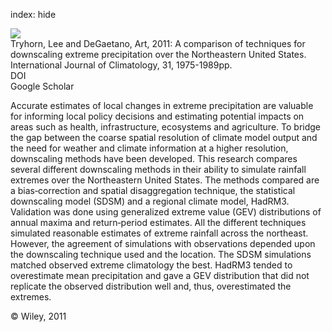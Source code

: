 index: hide

<div class="Citation">
    <div class="Citation-thumb CitationThumb-linked"  data-href="https://doi.org/10.1002/joc.2208">
      <img src="https://static.claimspace.cloud/climate-study-static/refs/thumbs/9/Tryhorn_and_DeGaetano_2011-thumb.png" />
    </div>

  <div class="Citation-body">
    <div class="Citation-text">Tryhorn, Lee and DeGaetano, Art, 2011: A comparison of techniques for downscaling extreme precipitation over the Northeastern United States. <span class="Article-journal">International Journal of Climatology, </span><span class="Article-volume">31, </span>1975-1989pp.</div>
    <div class="Citation-links">
      <div class="CitationLink" data-href="https://doi.org/10.1002/joc.2208">
        <div class="CitationLink-icon CitationLink-Doi"></div>
        <div class="CitationLink-text">DOI</div>
      </div>
      <div class="CitationLink" data-href="https://scholar.google.com/scholar?q=10.1002/joc.2208">
        <div class="CitationLink-icon CitationLink-Scholar"></div>
        <div class="CitationLink-text">Google Scholar</div>
      </div>
    </div>
  </div>
</div>

Accurate estimates of local changes in extreme precipitation are valuable for informing local policy decisions and estimating potential impacts on areas such as health, infrastructure, ecosystems and agriculture. To bridge the gap between the coarse spatial resolution of climate model output and the need for weather and climate information at a higher resolution, downscaling methods have been developed. This research compares several different downscaling methods in their ability to simulate rainfall extremes over the Northeastern United States. The methods compared are a bias‐correction and spatial disaggregation technique, the statistical downscaling model (SDSM) and a regional climate model, HadRM3. Validation was done using generalized extreme value (GEV) distributions of annual maxima and return‐period estimates. All the different techniques simulated reasonable estimates of extreme rainfall across the northeast. However, the agreement of simulations with observations depended upon the downscaling technique used and the location. The SDSM simulations matched observed extreme climatology the best. HadRM3 tended to overestimate mean precipitation and gave a GEV distribution that did not replicate the observed distribution well and, thus, overestimated the extremes.

<div class="Citation-copy">
&copy; Wiley, 2011
</div>